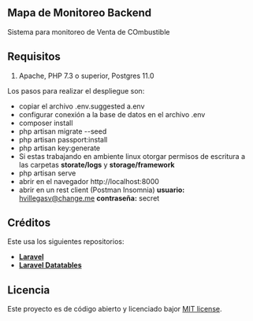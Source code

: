 
## Mapa de Monitoreo Backend

Sistema para monitoreo de Venta de COmbustible

## Requisitos

1. Apache, PHP 7.3 o superior, Postgres 11.0

Los pasos para realizar el despliegue son:

- copiar el archivo .env.suggested  a.env
- configurar conexión a la base de datos en el archivo .env
- composer install
- php artisan migrate --seed
- php artisan passport:install
- php artisan key:generate
- Si estas trabajando en ambiente linux otorgar permisos de escritura a las carpetas **storate/logs** y **storage/framework**
- php artisan serve
- abrir en el navegador http://localhost:8000 
- abrir en un rest client (Postman Insomnia) **usuario:** hvillegasv@change.me  **contraseña:** secret

## Créditos

Este usa los siguientes repositorios:

- **[Laravel](https://laravel.com/)**
- **[Laravel Datatables](https://datatables.yajrabox.com/)**


## Licencia

Este proyecto es de código abierto y licenciado bajor [MIT license](https://opensource.org/licenses/MIT).